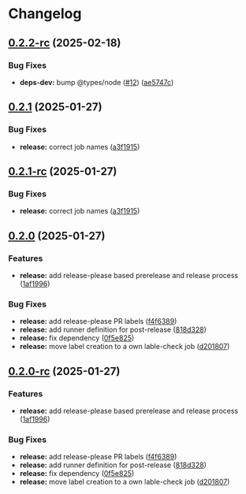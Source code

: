 # Changelog

## [0.2.2-rc](https://github.com/sonderformat-llc/run-quickstart-e2e-test/compare/v0.2.1...v0.2.2-rc) (2025-02-18)


### Bug Fixes

* **deps-dev:** bump @types/node ([#12](https://github.com/sonderformat-llc/run-quickstart-e2e-test/issues/12)) ([ae5747c](https://github.com/sonderformat-llc/run-quickstart-e2e-test/commit/ae5747cb08aa138ffbfa4e3b84a77a103fd48171))

## [0.2.1](https://github.com/sonderformat-llc/run-quickstart-e2e-test/compare/v0.2.0...v0.2.1) (2025-01-27)


### Bug Fixes

* **release:** correct job names ([a3f1915](https://github.com/sonderformat-llc/run-quickstart-e2e-test/commit/a3f1915efea2870a0c553cf4ffd526b3c04aaaa0))

## [0.2.1-rc](https://github.com/sonderformat-llc/run-quickstart-e2e-test/compare/v0.2.0...v0.2.1-rc) (2025-01-27)


### Bug Fixes

* **release:** correct job names ([a3f1915](https://github.com/sonderformat-llc/run-quickstart-e2e-test/commit/a3f1915efea2870a0c553cf4ffd526b3c04aaaa0))

## [0.2.0](https://github.com/sonderformat-llc/run-quickstart-e2e-test/compare/v0.1.15...v0.2.0) (2025-01-27)


### Features

* **release:** add release-please based prerelease and release process ([1af1996](https://github.com/sonderformat-llc/run-quickstart-e2e-test/commit/1af1996e480e5b930a8e18a9c83b0f9a24177de5))


### Bug Fixes

* **release:** add release-please PR labels ([f4f6389](https://github.com/sonderformat-llc/run-quickstart-e2e-test/commit/f4f6389282697bf18273470cbc2fd8743bf82c36))
* **release:** add runner definition for post-release ([818d328](https://github.com/sonderformat-llc/run-quickstart-e2e-test/commit/818d328220330fd9d376e107e852e147ff2fb856))
* **release:** fix dependency ([0f5e825](https://github.com/sonderformat-llc/run-quickstart-e2e-test/commit/0f5e8256e5552788a96536f7b8e5c0c30d7b5f2e))
* **release:** move label creation to a own lable-check job ([d201807](https://github.com/sonderformat-llc/run-quickstart-e2e-test/commit/d2018074572f5cf1bacf5e9e54320bc3fab859fb))

## [0.2.0-rc](https://github.com/sonderformat-llc/run-quickstart-e2e-test/compare/v0.1.15...v0.2.0-rc) (2025-01-27)


### Features

* **release:** add release-please based prerelease and release process ([1af1996](https://github.com/sonderformat-llc/run-quickstart-e2e-test/commit/1af1996e480e5b930a8e18a9c83b0f9a24177de5))


### Bug Fixes

* **release:** add release-please PR labels ([f4f6389](https://github.com/sonderformat-llc/run-quickstart-e2e-test/commit/f4f6389282697bf18273470cbc2fd8743bf82c36))
* **release:** add runner definition for post-release ([818d328](https://github.com/sonderformat-llc/run-quickstart-e2e-test/commit/818d328220330fd9d376e107e852e147ff2fb856))
* **release:** fix dependency ([0f5e825](https://github.com/sonderformat-llc/run-quickstart-e2e-test/commit/0f5e8256e5552788a96536f7b8e5c0c30d7b5f2e))
* **release:** move label creation to a own lable-check job ([d201807](https://github.com/sonderformat-llc/run-quickstart-e2e-test/commit/d2018074572f5cf1bacf5e9e54320bc3fab859fb))
